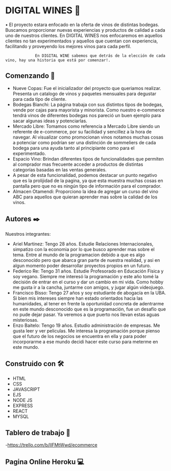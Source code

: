 # DIGITAL WINES 🍷

  • El proyecto estara enfocado en la oferta de vinos de distintas bodegas. Buscamos proporcionar nuevas experiencias y productos de calidad a cada uno de nuestros clientes. En DIGITAL WINES nos enfocaremos en aquellos clientes no tan experimentados y aquellos que cuentan con experiencia, facilitando y proveyendo los mejores vinos para cada perfil.  
  
  
                 En DIGITAL WINE sabemos que detrás de la elección de cada vino, hay una historia que está por comenzar!.
  
  
   ## Comenzando 🚀
    
   - Nueve Copas: Fue el inicializador del proyecto que queriamos realizar. Presenta un catalogo de vinos y paquetes mensuales para degustar para cada tipo de cliente.
   - Bodegas Bianchi: La página trabaja con sus distintos tipos de bodegas, vende por cajas para mayorista y minorista. Como nuestro e-commerce tendrá vinos de diferentes bodegas nos pareció un buen ejemplo para sacar algunas ideas y potenciarlas.
   - Mercado Libre: Tomamos como referencia a Mercado Libre siendo un referente de e-commerce, por su facilidad y sencillez a la hora de navegar.
     Al visualizar como promocionan vinos notamos muchas cosas a potenciar como podrían ser una distinción de sommeliers de cada bodega para una ayuda tanto al principiante como para el experimentado.
   - Espacio Vino: Brindan diferentes tipos de funcionalidades que permiten al comprador mas frecuente acceder a productos de distintas categorías basadas en las ventas generales.
   - A pesar de esta funcionalidad, podemos destacar un punto negativo que es la prolijidad de la pagina, ya que esta muestra muchas cosas en pantalla pero que no es ningún tipo de información para el comprador.
   - Almacen Otamendi: Proporciono la idea de agregar un curso del vino ABC para aquellos que quieran aprender mas sobre la calidad de los vinos.
    
   ## Autores ✒️
    
  Nuestros integrantes:

- Ariel Martinez: Tengo 28 años. Estudie Relaciones Internacionales, simpatizo con la economia por lo que busco aprender mas sobre el tema. Entre al mundo de la programacion debido a que es algo desconocido pero que abarca gran parte de nuestra realidad, y asi en algun momento poder desarrollar proyectos propios en un futuro.
- Federico Re: Tengo 31 años. Estudie Profesorado en Educación Física y soy vegano. Siempre me interesó la programación y este año tomé la decisión de entrar en el curso y dar un cambio en mi vida. Como hobby me gusta ir a la cancha, juntarme con amigos, y jugar algún videojuego.
- Francisco Bisso: Tengo 27 años y soy estudiante de abogacía en la UBA. Si bien mis intereses siempre han estado orientados hacia las humanidades, al tener en frente la oportunidad concreta de adentrarme en este mundo desconocido que es la programación, fue un desafío que no pude dejar pasar. Ya veremos a que puerto nos llevan estas aguas misteriosas.
- Enzo Baitelo: Tengo 19 años. Estudio administración de empresas. Me gusta leer y ver peliculas. Me interesa la programación porque pienso que el futuro de los negocios se encuentra en ella y para poder incorporarme a ese mundo decidi hacer este curso para meterme en este mundo.


 ## Construido con 🛠️
   
 - HTML
 - CSS
 - JAVASCRIPT
 - EJS
 - NODE JS
 - EXPRESS
 - REACT
 - MYSQL
 
 
 ## Tablero de trabajo 📌

  -https://trello.com/b/IlFMtWwd/ecommerce
  

 ## Pagina Online Heroku 💻
